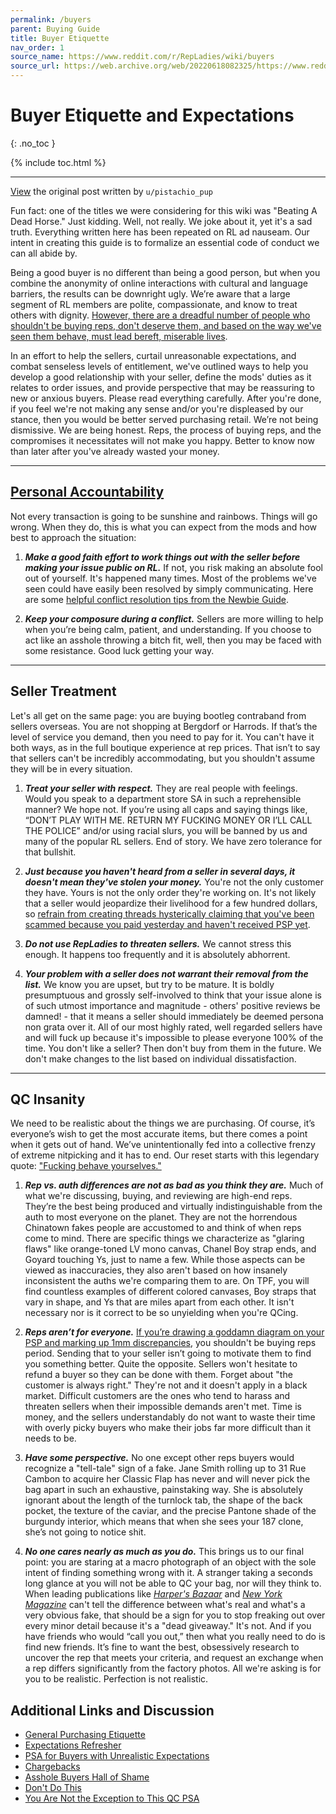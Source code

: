 ```yaml
---
permalink: /buyers
parent: Buying Guide
title: Buyer Etiquette
nav_order: 1
source_name: https://www.reddit.com/r/RepLadies/wiki/buyers
source_url: https://web.archive.org/web/20220618082325/https://www.reddit.com/r/RepLadies/wiki/buyers
---
```


# Buyer Etiquette and Expectations
{: .no_toc }

{% include toc.html %}

---

<p class="text-small text-grey-dk-100 mb-0"><a href="https://www.unddit.com/r/RepLadies/comments/90v587/lets_have_a_chat_about_important_topics_please/">View</a> the original post written by <code>u/pistachio_pup</code></p>

Fun fact: one of the titles we were considering for this wiki was "Beating A Dead Horse." Just kidding. Well, not really. We joke about it, yet it's a sad truth. Everything written here has been repeated on RL ad nauseam. Our intent in creating this guide is to formalize an essential code of conduct we can all abide by. 

Being a good buyer is no different than being a good person, but when you combine the anonymity of online interactions with cultural and language barriers, the results can be downright ugly. We’re aware that a large segment of RL members are polite, compassionate, and know to treat others with dignity. [However, there are a dreadful number of people who shouldn't be buying reps, don't deserve them, and based on the way we've seen them behave, must lead bereft, miserable lives](https://www.unddit.com/r/RepLadies/comments/9boy5e/discussion_to_all_the_shitheads_ive_loathed_before/).

In an effort to help the sellers, curtail unreasonable expectations, and combat senseless levels of entitlement, we've outlined ways to help you develop a good relationship with your seller, define the mods' duties as it relates to order issues, and provide perspective that may be reassuring to new or anxious buyers. Please read everything carefully. After you're done, if you feel we're not making any sense and/or you're displeased by our stance, then you would be better served purchasing retail. We’re not being dismissive. We are being honest. Reps, the process of buying reps, and the compromises it necessitates will not make you happy. Better to know now than later after you've already wasted your money.

---

## [Personal Accountability](https://www.unddit.com/r/RepLadies/comments/870e9j/)

Not every transaction is going to be sunshine and rainbows. Things will go wrong. When they do, this is what you can expect from the mods and how best to approach the situation:

1. ***Make a good faith effort to work things out with the seller before making your issue public on RL.*** If not, you risk making an absolute fool out of yourself. It's happened many times. Most of the problems we've seen could have easily been resolved by simply communicating. Here are some [helpful conflict resolution tips from the Newbie Guide](./newbie-guide#resolving-order-issues).

2. ***Keep your composure during a conflict.*** Sellers are more willing to help when you’re being calm, patient, and understanding. If you choose to act like an asshole throwing a bitch fit, well, then you may be faced with some resistance. Good luck getting your way.

---

## Seller Treatment

Let's all get on the same page: you are buying bootleg contraband from sellers overseas. You are not shopping at Bergdorf or Harrods. If that’s the level of service you demand, then you need to pay for it. You can't have it both ways, as in the full boutique experience at rep prices. That isn’t to say that sellers can't be incredibly accommodating, but you shouldn't assume they will be in every situation.

1. ***Treat your seller with respect.*** They are real people with feelings. Would you speak to a department store SA in such a reprehensible manner? We hope not. If you’re using all caps and saying things like, “DON’T PLAY WITH ME. RETURN MY FUCKING MONEY OR I’LL CALL THE POLICE” and/or using racial slurs, you will be banned by us and many of the popular RL sellers. End of story. We have zero tolerance for that bullshit.

2. ***Just because you haven't heard from a seller in several days, it doesn't mean they've stolen your money.*** You're not the only customer they have. Yours is not the only order they're working on. It's not likely that a seller would jeopardize their livelihood for a few hundred dollars, so [refrain from creating threads hysterically claiming that you've been scammed because you paid yesterday and haven't received PSP yet](https://web.archive.org/web/20190325204109/https://www.reddit.com/r/RepLadies/comments/9bl11m/psa_an_important_critical_reminder_on_scammer/).

3. ***Do not use RepLadies to threaten sellers.*** We cannot stress this enough. It happens too frequently and it is absolutely abhorrent.

4. ***Your problem with a seller does not warrant their removal from the list.*** We know you are upset, but try to be mature. It is boldly presumptuous and grossly self-involved to think that your issue alone is of such utmost importance and magnitude - others' positive reviews be damned! - that it means a seller should immediately be deemed persona non grata over it. All of our most highly rated, well regarded sellers have and will fuck up because it's impossible to please everyone 100% of the time. You don't like a seller? Then don't buy from them in the future. We don't make changes to the list based on individual dissatisfaction. 

---

## QC Insanity

We need to be realistic about the things we are purchasing. Of course, it’s everyone’s wish to get the most accurate items, but there comes a point when it gets out of hand. We’ve unintentionally fed into a collective frenzy of extreme nitpicking and it has to end. Our reset starts with this legendary quote: ["Fucking behave yourselves."](https://www.reddit.com/r/RepTime/comments/akogdv/shitpost_how_to_really_qc_a_rep/ef6gzc4/) 

1. ***Rep vs. auth differences are not as bad as you think they are.*** Much of what we're discussing, buying, and reviewing are high-end reps. They’re the best being produced and virtually indistinguishable from the auth to most everyone on the planet. They are not the horrendous Chinatown fakes people are accustomed to and think of when reps come to mind. There are specific things we characterize as "glaring flaws" like orange-toned LV mono canvas, Chanel Boy strap ends, and Goyard touching Ys, just to name a few. While those aspects can be viewed as inaccuracies, they also aren't based on how insanely inconsistent the auths we're comparing them to are. On TPF, you will find countless examples of different colored canvases, Boy straps that vary in shape, and Ys that are miles apart from each other. It isn't necessary nor is it correct to be so unyielding when you're QCing. 

2. ***Reps aren’t for everyone.*** [If you’re drawing a goddamn diagram on your PSP and marking up 1mm discrepancies](https://imgur.com/a/7GKt7wK), you shouldn't be buying reps period. Sending that to your seller isn’t going to motivate them to find you something better. Quite the opposite. Sellers won't hesitate to refund a buyer so they can be done with them. Forget about "the customer is always right." They're not and it doesn't apply in a black market. Difficult customers are the ones who tend to harass and threaten sellers when their impossible demands aren't met. Time is money, and the sellers understandably do not want to waste their time with overly picky buyers who make their jobs far more difficult than it needs to be.

3. ***Have some perspective.*** No one except other reps buyers would recognize a "tell-tale" sign of a fake. Jane Smith rolling up to 31 Rue Cambon to acquire her Classic Flap has never and will never pick the bag apart in such an exhaustive, painstaking way. She is absolutely ignorant about the length of the turnlock tab, the shape of the back pocket, the texture of the caviar, and the precise Pantone shade of the burgundy interior, which means that when she sees your 187 clone, she’s not going to notice shit.

4. ***No one cares nearly as much as you do.*** This brings us to our final point: you are staring at a macro photograph of an object with the sole intent of finding something wrong with it. A stranger taking a seconds long glance at you will not be able to QC your bag, nor will they think to. When leading publications like [*Harper's Bazaar*](https://imgur.com/a/ScFvV5T) and [*New York Magazine*](https://www.thecut.com/2019/02/spring-fashion-accessories-subwayhands.html) can't tell the difference between what's real and what's a very obvious fake, that should be a sign for you to stop freaking out over every minor detail because it's a "dead giveaway." It's not. And if you have friends who would “call you out,” then what you really need to do is find new friends. It’s fine to want the best, obsessively research to uncover the rep that meets your criteria, and request an exchange when a rep differs significantly from the factory photos. All we're asking is for you to be realistic. Perfection is not realistic. 

## Additional Links and Discussion

- [General Purchasing Etiquette](https://www.unddit.com/r/RepLadies/comments/7a26je/discussion_buying_reps_filing_chargebacks_and/)
- [Expectations Refresher](https://www.unddit.com/r/RepLadies/comments/8auyfz/seller_expectations_important_please_read/)
- [PSA for Buyers with Unrealistic Expectations](https://www.unddit.com/r/RepLadies/comments/d7kiem/psa_for_buyers_with_unrealistic_expectations/)
- [Chargebacks](https://www.unddit.com/r/RepLadies/comments/gswtky/psa_filing_paypal_chargebacks/)
- [Asshole Buyers Hall of Shame](https://www.unddit.com/r/RepLadies/comments/9boy5e/discussion_to_all_the_shitheads_ive_loathed_before/)
- [Don't Do This](https://www.unddit.com/r/RepLadies/comments/e8jcrf/dont_do_this/)
- [You Are Not the Exception to This QC PSA](https://www.unddit.com/r/RepLadies/comments/ic1rq6/you_are_not_the_exception_to_this_qc_psa/)

